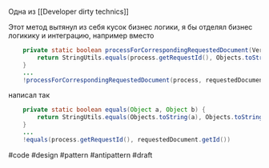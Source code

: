 Одна из [[Developer dirty technics]]

Этот метод вытянул из себя кусок бизнес логики, я бы отделял бизнес логикику и интеграцию, например
вместо
```java
    private static boolean processForCorrespondingRequestedDocument(VerificationProcessSumSub process, RequestedDocumentEntity requestedDocument) {
        return StringUtils.equals(process.getRequestId(), Objects.toString(requestedDocument.getId()));
    }
    ... 
    !processForCorrespondingRequestedDocument(process, requestedDocument)
```
написал так
```java
    private static boolean equals(Object a, Object b) {
        return StringUtils.equals(Objects.toString(a), Objects.toString(b));
    }
    ... 
    !equals(process.getRequestId(), requestedDocument.getId())
```


#code #design #pattern #antipattern #draft